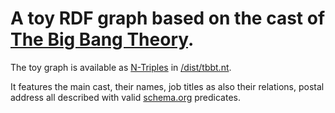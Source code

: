 # A toy RDF graph based on the cast of [The Big Bang Theory](https://en.wikipedia.org/wiki/The_Big_Bang_Theory).

The toy graph is available as [N-Triples](https://www.w3.org/TR/n-triples/) in [/dist/tbbt.nt](/dist/tbbt.nt).

It features the main cast, their names, job titles as also their relations, postal address all described with valid [schema.org](http://schema.org) predicates.
